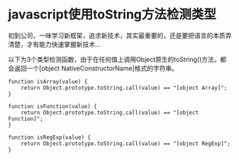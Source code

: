 # javascript使用toString方法检测类型 #

初到公司，一味学习新框架，追求新技术，其实最重要的，还是要把语言的本质弄清楚，才有能力快速掌握新技术...

以下为3个类型检测函数，由于在任何值上调用Object原生的toString()方法，都会返回一个[object NativeConstructorName]格式的字符串。

    function isArray(value) {
        return Object.prototype.toString.call(value) == "[object Array]";
    }

    function isFunction(value) {
        return Object.prototype.toString.call(value) == "[object Function]";
    }

    function isRegExp(value) {
        return Object.prototype.toString.call(value) == "[object RegExp]";
    }
